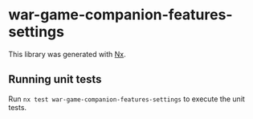 # war-game-companion-features-settings

This library was generated with [Nx](https://nx.dev).

## Running unit tests

Run `nx test war-game-companion-features-settings` to execute the unit tests.
